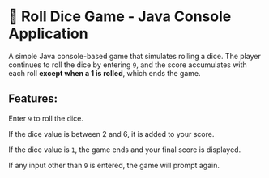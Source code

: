 # 🎲 Roll Dice Game - Java Console Application

A simple Java console-based game that simulates rolling a dice. The player continues to roll the dice by entering `9`, and the score accumulates with each roll **except when a 1 is rolled**, which ends the game.

## Features:

Enter `9` to roll the dice.

If the dice value is between 2 and 6, it is added to your score.

If the dice value is `1`, the game ends and your final score is displayed.

If any input other than `9` is entered, the game will prompt again.


